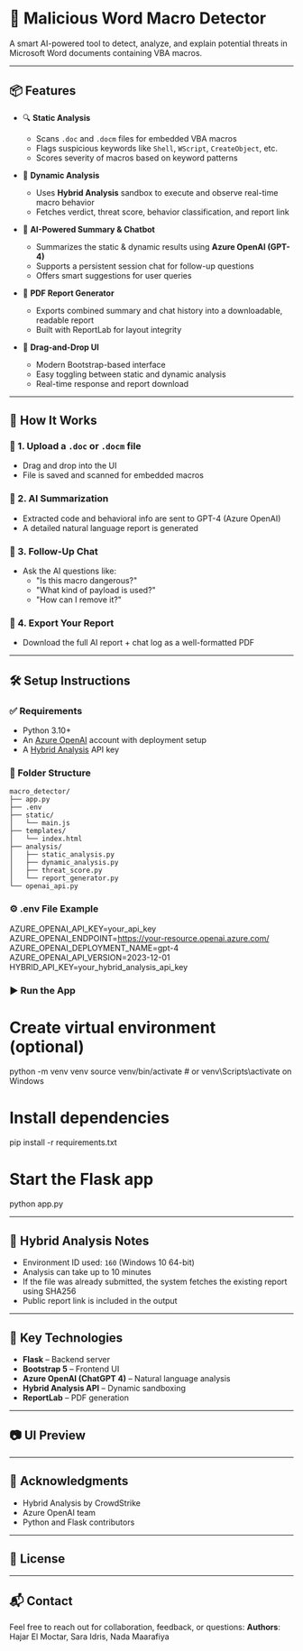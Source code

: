 # 🧠 Malicious Word Macro Detector

A smart AI-powered tool to detect, analyze, and explain potential threats in Microsoft Word documents containing VBA macros.

---

## 📦 Features

- 🔍 **Static Analysis**
  - Scans `.doc` and `.docm` files for embedded VBA macros
  - Flags suspicious keywords like `Shell`, `WScript`, `CreateObject`, etc.
  - Scores severity of macros based on keyword patterns

- 🧪 **Dynamic Analysis**
  - Uses **Hybrid Analysis** sandbox to execute and observe real-time macro behavior
  - Fetches verdict, threat score, behavior classification, and report link

- 🤖 **AI-Powered Summary & Chatbot**
  - Summarizes the static & dynamic results using **Azure OpenAI (GPT-4)**
  - Supports a persistent session chat for follow-up questions
  - Offers smart suggestions for user queries

- 📄 **PDF Report Generator**
  - Exports combined summary and chat history into a downloadable, readable report
  - Built with ReportLab for layout integrity

- 🧩 **Drag-and-Drop UI**
  - Modern Bootstrap-based interface
  - Easy toggling between static and dynamic analysis
  - Real-time response and report download

---

## 🚀 How It Works

### 📁 1. Upload a `.doc` or `.docm` file
- Drag and drop into the UI
- File is saved and scanned for embedded macros

### 🧠 2. AI Summarization
- Extracted code and behavioral info are sent to GPT-4 (Azure OpenAI)
- A detailed natural language report is generated

### 💬 3. Follow-Up Chat
- Ask the AI questions like:
  - "Is this macro dangerous?"
  - "What kind of payload is used?"
  - "How can I remove it?"

### 🧾 4. Export Your Report
- Download the full AI report + chat log as a well-formatted PDF

---

## 🛠️ Setup Instructions

### ✅ Requirements
- Python 3.10+
- An [Azure OpenAI](https://learn.microsoft.com/en-us/azure/cognitive-services/openai/) account with deployment setup
- A [Hybrid Analysis](https://www.hybrid-analysis.com/) API key

### 📁 Folder Structure
```
macro_detector/
├── app.py
├── .env
├── static/
│   └── main.js
├── templates/
│   └── index.html
├── analysis/
│   ├── static_analysis.py
│   ├── dynamic_analysis.py
│   ├── threat_score.py
│   └── report_generator.py
└── openai_api.py
```

### ⚙️ .env File Example

AZURE_OPENAI_API_KEY=your_api_key
AZURE_OPENAI_ENDPOINT=https://your-resource.openai.azure.com/
AZURE_OPENAI_DEPLOYMENT_NAME=gpt-4
AZURE_OPENAI_API_VERSION=2023-12-01
HYBRID_API_KEY=your_hybrid_analysis_api_key


### ▶️ Run the App

# Create virtual environment (optional)
python -m venv venv
source venv/bin/activate  # or venv\Scripts\activate on Windows

# Install dependencies
pip install -r requirements.txt

# Start the Flask app
python app.py


---

## 🧪 Hybrid Analysis Notes
- Environment ID used: `160` (Windows 10 64-bit)
- Analysis can take up to 10 minutes
- If the file was already submitted, the system fetches the existing report using SHA256
- Public report link is included in the output

---

## 📌 Key Technologies
- **Flask** – Backend server
- **Bootstrap 5** – Frontend UI
- **Azure OpenAI (ChatGPT 4)** – Natural language analysis
- **Hybrid Analysis API** – Dynamic sandboxing
- **ReportLab** – PDF generation

---

## 📷 UI Preview

---

## 🙌 Acknowledgments
- Hybrid Analysis by CrowdStrike
- Azure OpenAI team
- Python and Flask contributors

---

## 📄 License

---

## 📬 Contact
Feel free to reach out for collaboration, feedback, or questions:
**Authors**: Hajar El Moctar, Sara Idris, Nada Maarafiya 


